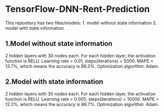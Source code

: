 # TensorFlow-DNN-Rent-Prediction
This repository has two files/models: 1. model without state information  2. model with state information
## 1.Model without state information
2 hidden layers with 30 nodes each.
For each hidden layer, the activation function is RELU.
Learning rate = 0.01, steps(iterations) = 5000.
MAPE = 13.7%, which means the accuracy is 86.3%.
Optimization algorithm: Adam.
## 2.Model with state information
2 hidden layers with 30 nodes each.
For each hidden layer, the activation function is RELU.
Learning rate = 0.005, steps(iterations) = 10000.
MAPE = 13.3%, which means the accuracy is 86.7%.
Optimization algorithm: Adam.
